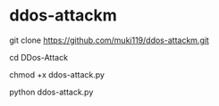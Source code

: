 # ddos-attackm

git clone https://github.com/muki119/ddos-attackm.git

cd DDos-Attack

chmod +x ddos-attack.py

python ddos-attack.py
